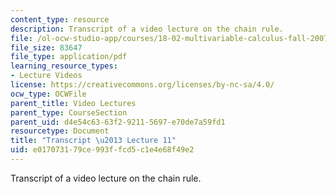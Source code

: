 ```yaml
---
content_type: resource
description: Transcript of a video lecture on the chain rule.
file: /ol-ocw-studio-app/courses/18-02-multivariable-calculus-fall-2007/e017073179ce993ffcd5c1e4e68f49e2_18_022007L11.pdf
file_size: 83647
file_type: application/pdf
learning_resource_types:
- Lecture Videos
license: https://creativecommons.org/licenses/by-nc-sa/4.0/
ocw_type: OCWFile
parent_title: Video Lectures
parent_type: CourseSection
parent_uid: d4e54c63-63f2-9211-5697-e70de7a59fd1
resourcetype: Document
title: "Transcript \u2013 Lecture 11"
uid: e0170731-79ce-993f-fcd5-c1e4e68f49e2
---
```

Transcript of a video lecture on the chain rule.